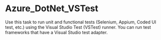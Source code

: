 # Azure_DotNet_VSTest
Use this task to run unit and functional tests (Selenium, Appium, Coded UI test, etc.) using the Visual Studio Test (VSTest) runner. You can run test frameworks that have a Visual Studio test adapter. 
